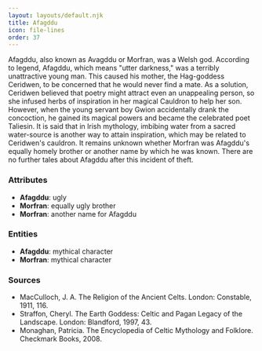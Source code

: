 ```yaml
---
layout: layouts/default.njk
title: Afagddu
icon: file-lines
order: 37
---
```

Afagddu, also known as Avagddu or Morfran, was a Welsh god. According to legend, Afagddu, which means "utter darkness," was a terribly unattractive young man. This caused his mother, the Hag-goddess Ceridwen, to be concerned that he would never find a mate. As a solution, Ceridwen believed that poetry might attract even an unappealing person, so she infused herbs of inspiration in her magical Cauldron to help her son. However, when the young servant boy Gwion accidentally drank the concoction, he gained its magical powers and became the celebrated poet Taliesin. It is said that in Irish mythology, imbibing water from a sacred water-source is another way to attain inspiration, which may be related to Ceridwen's cauldron. It remains unknown whether Morfran was Afagddu's equally homely brother or another name by which he was known. There are no further tales about Afagddu after this incident of theft.

### Attributes

- **Afagddu**: ugly
- **Morfran**: equally ugly brother
- **Morfran**: another name for Afagddu

### Entities

- **Afagddu**: mythical character
- **Morfran**: mythical character

### Sources

- MacCulloch, J. A. The Religion of the Ancient Celts. London: Constable, 1911, 116.
- Straffon, Cheryl. The Earth Goddess: Celtic and Pagan Legacy of the Landscape. London: Blandford, 1997, 43.
- Monaghan, Patricia. The Encyclopedia of Celtic Mythology and Folklore. Checkmark Books, 2008.

